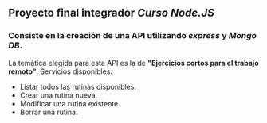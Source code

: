 ## Proyecto final integrador _Curso Node.JS_
### Consiste en la creación de una API utilizando _express_ y _Mongo DB_.
La temática elegida para esta API es la de **"Ejercicios cortos para el trabajo remoto"**.
Servicios disponibles:

- Listar todos las rutinas disponibles.
- Crear una rutina nueva.
- Modificar una rutina existente.
- Borrar una rutina.
